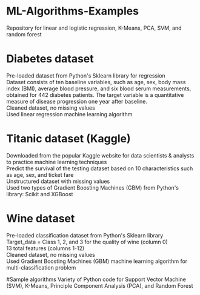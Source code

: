 # ML-Algorithms-Examples
Repository for linear and logistic regression, K-Means, PCA, SVM, and random forest

# Diabetes dataset
Pre-loaded dataset from Python's Sklearn library for regression <br/>
Dataset consists of ten baseline variables, such as age, sex, body mass index (BMI), average blood pressure, and six blood serum measurements, obtained for 442 diabetes patients. The target variable is a quantitative measure of disease progression one year after baseline. <br/>
Cleaned dataset, no missing values <br/>
Used linear regression machine learning algorithm <br/>

# Titanic dataset (Kaggle)
Downloaded from the popular Kaggle website for data scientists & analysts to practice machine learning techniques <br/>
Predict the survival of the testing dataset based on 10 characteristics such as age, sex, and ticket fare <br/>
Unstructured dataset with missing values <br/>
Used two types of Gradient Boosting Machines (GBM) from Python's library: Scikit and XGBoost <br/>

# Wine dataset
Pre-loaded classification dataset from Python's Sklearn library <br/> 
Target_data = Class 1, 2, and 3 for the quality of wine (column 0) <br/>
13 total features (columns 1-12) <br/>
Cleaned dataset, no missing values <br/>
Used Gradient Boosting Machines (GBM) machine learning algorithm for multi-classification problem <br/>

#Sample algorithms
Variety of Python code for Support Vector Machine (SVM), K-Means, Principle Component Analysis (PCA), and Random Forest
